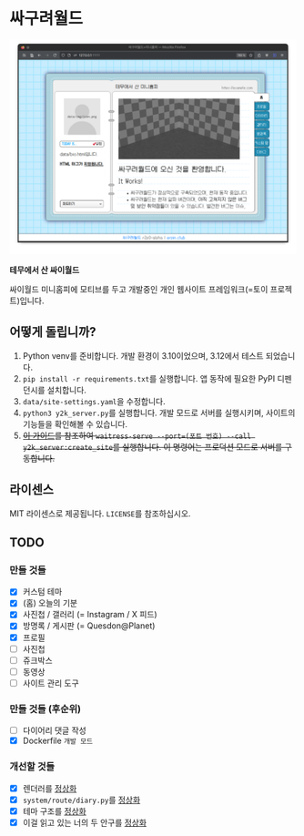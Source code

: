 # 싸구려월드
![title01.png](_docs/title01.png)

**테무에서 산 싸이월드**

싸이월드 미니홈피에 모티브를 두고 개발중인 개인 웹사이트 프레임워크(=토이 프로젝트)입니다.

## 어떻게 돌립니까?

1. Python venv를 준비합니다. 개발 환경이 3.10이었으며, 3.12에서 테스트 되었습니다.
2. `pip install -r requirements.txt`를 실행합니다. 앱 동작에 필요한 PyPI 디펜던시를 설치합니다.
3. `data/site-settings.yaml`을 수정합니다.
4. `python3 y2k_server.py`를 실행합니다. 개발 모드로 서버를 실행시키며, 사이트의 기능들을 확인해볼 수 있습니다.
5. ~~[이 가이드](https://flask.palletsprojects.com/en/3.0.x/tutorial/deploy/)를 참조하여 `waitress-serve --port=(포트 번호) --call y2k_server:create_site`를 실행합니다. 이 명령어는 프로덕션 모드로 서버를 구동합니다.~~

## 라이센스
MIT 라이센스로 제공됩니다. `LICENSE`를 참조하십시오.

## TODO
### 만들 것들
- [x] 커스텀 테마
- [x] (홈) 오늘의 기분
- [x] 사진첩 / 갤러리 (= Instagram / X 피드)
- [x] 방명록 / 게시판 (= Quesdon@Planet)
- [x] 프로필
- [ ] 사진첩
- [ ] 쥬크박스
- [ ] 동영상
- [ ] 사이트 관리 도구
### 만들 것들 (후순위)
- [ ] 다이어리 댓글 작성
- [x] Dockerfile `개발 모드`
### 개선할 것들
- [x] 렌더러를 [정상화](https://youtu.be/cYRkZmBuDqI)
- [x] `system/route/diary.py`를 [정상화](https://youtu.be/Zr9aV_f0zjM)
- [x] 테마 구조를 [정상화](https://youtu.be/pM0E8KH5bdc)
- [x] 이걸 읽고 있는 너의 두 안구를 [정상화](https://youtu.be/HsfHUJEZ_hY)
